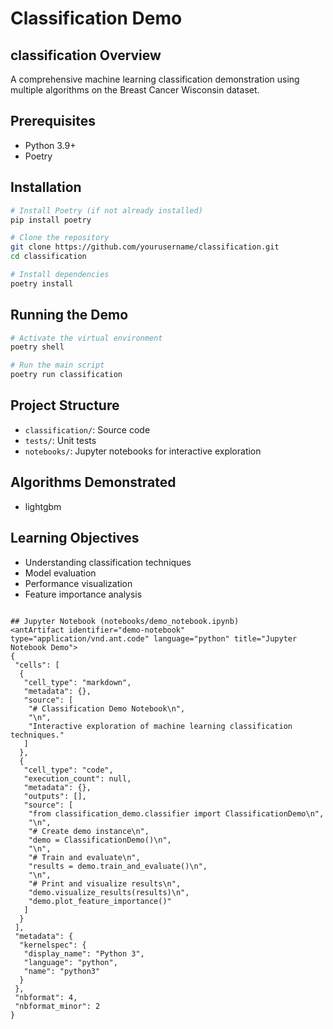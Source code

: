 # Classification Demo

## classification Overview 
A comprehensive machine learning classification demonstration using multiple algorithms on the Breast Cancer Wisconsin dataset.

## Prerequisites
- Python 3.9+
- Poetry

## Installation
```bash
# Install Poetry (if not already installed)
pip install poetry

# Clone the repository
git clone https://github.com/yourusername/classification.git
cd classification

# Install dependencies
poetry install
```

## Running the Demo
```bash
# Activate the virtual environment
poetry shell

# Run the main script
poetry run classification
```

## Project Structure
- `classification/`: Source code
- `tests/`: Unit tests
- `notebooks/`: Jupyter notebooks for interactive exploration


    
## Algorithms Demonstrated
- lightgbm

## Learning Objectives
- Understanding classification techniques
- Model evaluation
- Performance visualization
- Feature importance analysis
```

## Jupyter Notebook (notebooks/demo_notebook.ipynb)
<antArtifact identifier="demo-notebook" type="application/vnd.ant.code" language="python" title="Jupyter Notebook Demo">
{
 "cells": [
  {
   "cell_type": "markdown",
   "metadata": {},
   "source": [
    "# Classification Demo Notebook\n",
    "\n",
    "Interactive exploration of machine learning classification techniques."
   ]
  },
  {
   "cell_type": "code",
   "execution_count": null,
   "metadata": {},
   "outputs": [],
   "source": [
    "from classification_demo.classifier import ClassificationDemo\n",
    "\n",
    "# Create demo instance\n",
    "demo = ClassificationDemo()\n",
    "\n",
    "# Train and evaluate\n",
    "results = demo.train_and_evaluate()\n",
    "\n",
    "# Print and visualize results\n",
    "demo.visualize_results(results)\n",
    "demo.plot_feature_importance()"
   ]
  }
 ],
 "metadata": {
  "kernelspec": {
   "display_name": "Python 3",
   "language": "python",
   "name": "python3"
  }
 },
 "nbformat": 4,
 "nbformat_minor": 2
}